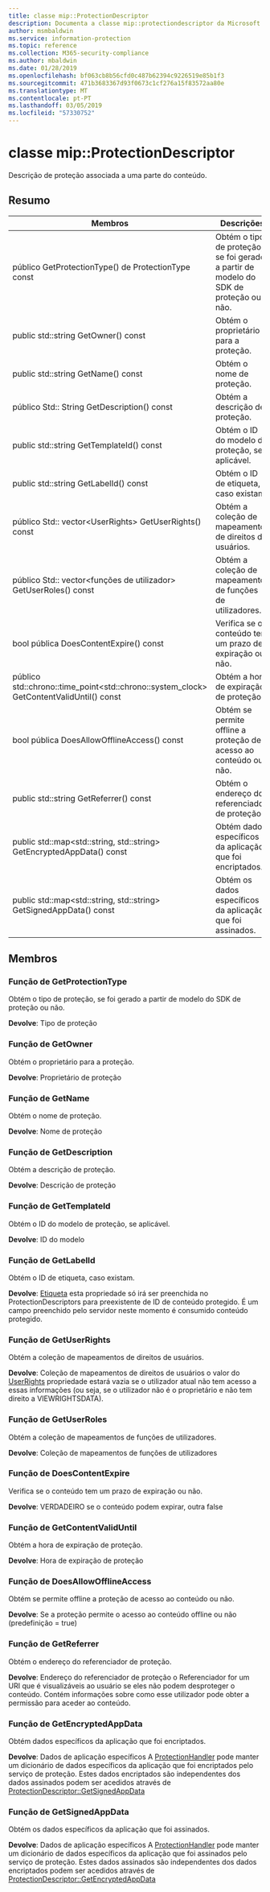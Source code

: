 ```yaml
---
title: classe mip::ProtectionDescriptor
description: Documenta a classe mip::protectiondescriptor da Microsoft Information Protection (MIP) SDK.
author: msmbaldwin
ms.service: information-protection
ms.topic: reference
ms.collection: M365-security-compliance
ms.author: mbaldwin
ms.date: 01/28/2019
ms.openlocfilehash: bf063cb8b56cfd0c487b62394c9226519e85b1f3
ms.sourcegitcommit: 471b3683367d93f0673c1cf276a15f83572aa80e
ms.translationtype: MT
ms.contentlocale: pt-PT
ms.lasthandoff: 03/05/2019
ms.locfileid: "57330752"
---
```

# <a name="class-mipprotectiondescriptor"></a>classe mip::ProtectionDescriptor 
Descrição de proteção associada a uma parte do conteúdo.
  
## <a name="summary"></a>Resumo
 Membros                        | Descrições                                
--------------------------------|---------------------------------------------
público GetProtectionType() de ProtectionType const  |  Obtém o tipo de proteção, se foi gerado a partir de modelo do SDK de proteção ou não.
public std::string GetOwner() const  |  Obtém o proprietário para a proteção.
public std::string GetName() const  |  Obtém o nome de proteção.
público Std:: String GetDescription() const  |  Obtém a descrição de proteção.
public std::string GetTemplateId() const  |  Obtém o ID do modelo de proteção, se aplicável.
public std::string GetLabelId() const  |  Obtém o ID de etiqueta, caso existam.
público Std:: vector\<UserRights\> GetUserRights() const  |  Obtém a coleção de mapeamentos de direitos de usuários.
público Std:: vector\<funções de utilizador\> GetUserRoles() const  |  Obtém a coleção de mapeamentos de funções de utilizadores.
bool pública DoesContentExpire() const  |  Verifica se o conteúdo tem um prazo de expiração ou não.
público std::chrono::time_point\<std::chrono::system_clock\> GetContentValidUntil() const  |  Obtém a hora de expiração de proteção.
bool pública DoesAllowOfflineAccess() const  |  Obtém se permite offline a proteção de acesso ao conteúdo ou não.
public std::string GetReferrer() const  |  Obtém o endereço do referenciador de proteção.
public std::map\<std::string, std::string\> GetEncryptedAppData() const  |  Obtém dados específicos da aplicação que foi encriptados.
public std::map\<std::string, std::string\> GetSignedAppData() const  |  Obtém os dados específicos da aplicação que foi assinados.
  
## <a name="members"></a>Membros
  
### <a name="getprotectiontype-function"></a>Função de GetProtectionType
Obtém o tipo de proteção, se foi gerado a partir de modelo do SDK de proteção ou não.

  
**Devolve**: Tipo de proteção
  
### <a name="getowner-function"></a>Função de GetOwner
Obtém o proprietário para a proteção.

  
**Devolve**: Proprietário de proteção
  
### <a name="getname-function"></a>Função de GetName
Obtém o nome de proteção.

  
**Devolve**: Nome de proteção
  
### <a name="getdescription-function"></a>Função de GetDescription
Obtém a descrição de proteção.

  
**Devolve**: Descrição de proteção
  
### <a name="gettemplateid-function"></a>Função de GetTemplateId
Obtém o ID do modelo de proteção, se aplicável.

  
**Devolve**: ID do modelo
  
### <a name="getlabelid-function"></a>Função de GetLabelId
Obtém o ID de etiqueta, caso existam.

  
**Devolve**: [Etiqueta](class_mip_label.md) esta propriedade só irá ser preenchida no ProtectionDescriptors para preexistente de ID de conteúdo protegido. É um campo preenchido pelo servidor neste momento é consumido conteúdo protegido.
  
### <a name="getuserrights-function"></a>Função de GetUserRights
Obtém a coleção de mapeamentos de direitos de usuários.

  
**Devolve**: Coleção de mapeamentos de direitos de usuários o valor do [UserRights](class_mip_userrights.md) propriedade estará vazia se o utilizador atual não tem acesso a essas informações (ou seja, se o utilizador não é o proprietário e não tem direito a VIEWRIGHTSDATA).
  
### <a name="getuserroles-function"></a>Função de GetUserRoles
Obtém a coleção de mapeamentos de funções de utilizadores.

  
**Devolve**: Coleção de mapeamentos de funções de utilizadores
  
### <a name="doescontentexpire-function"></a>Função de DoesContentExpire
Verifica se o conteúdo tem um prazo de expiração ou não.

  
**Devolve**: VERDADEIRO se o conteúdo podem expirar, outra false
  
### <a name="getcontentvaliduntil-function"></a>Função de GetContentValidUntil
Obtém a hora de expiração de proteção.

  
**Devolve**: Hora de expiração de proteção
  
### <a name="doesallowofflineaccess-function"></a>Função de DoesAllowOfflineAccess
Obtém se permite offline a proteção de acesso ao conteúdo ou não.

  
**Devolve**: Se a proteção permite o acesso ao conteúdo offline ou não (predefinição = true)
  
### <a name="getreferrer-function"></a>Função de GetReferrer
Obtém o endereço do referenciador de proteção.

  
**Devolve**: Endereço do referenciador de proteção o Referenciador for um URI que é visualizáveis ao usuário se eles não podem desproteger o conteúdo. Contém informações sobre como esse utilizador pode obter a permissão para aceder ao conteúdo.
  
### <a name="getencryptedappdata-function"></a>Função de GetEncryptedAppData
Obtém dados específicos da aplicação que foi encriptados.

  
**Devolve**: Dados de aplicação específicos A [ProtectionHandler](class_mip_protectionhandler.md) pode manter um dicionário de dados específicos da aplicação que foi encriptados pelo serviço de proteção. Estes dados encriptados são independentes dos dados assinados podem ser acedidos através de [ProtectionDescriptor::GetSignedAppData](class_mip_protectiondescriptor.md#getappsigneddata-function)
  
### <a name="getsignedappdata-function"></a>Função de GetSignedAppData
Obtém os dados específicos da aplicação que foi assinados.

  
**Devolve**: Dados de aplicação específicos A [ProtectionHandler](class_mip_protectionhandler.md) pode manter um dicionário de dados específicos da aplicação que foi assinados pelo serviço de proteção. Estes dados assinados são independentes dos dados encriptados podem ser acedidos através de [ProtectionDescriptor::GetEncryptedAppData](class_mip_protectiondescriptor.md#getencryptedappdata-function)
